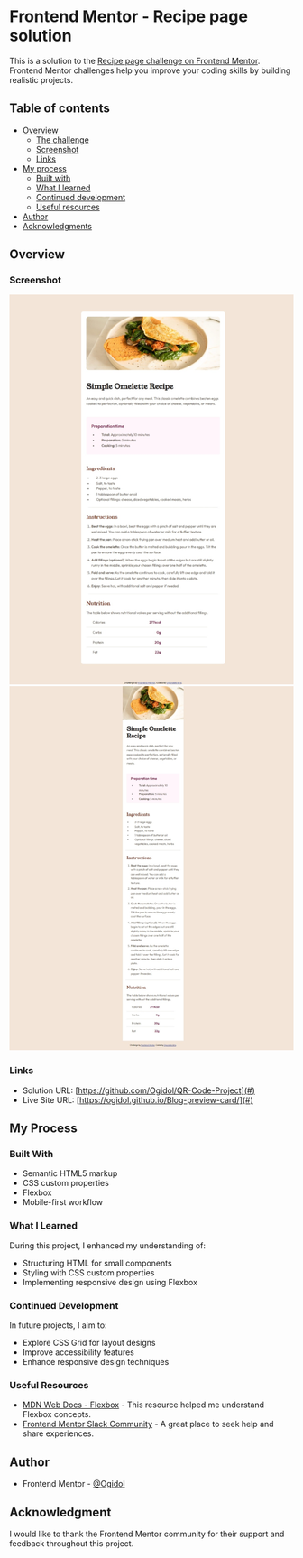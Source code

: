 # Frontend Mentor - Recipe page solution

This is a solution to the [Recipe page challenge on Frontend Mentor](https://www.frontendmentor.io/challenges/recipe-page-KiTsR8QQKm). Frontend Mentor challenges help you improve your coding skills by building realistic projects.

## Table of contents

- [Overview](#overview)
  - [The challenge](#the-challenge)
  - [Screenshot](#screenshot)
  - [Links](#links)
- [My process](#my-process)
  - [Built with](#built-with)
  - [What I learned](#what-i-learned)
  - [Continued development](#continued-development)
  - [Useful resources](#useful-resources)
- [Author](#author)
- [Acknowledgments](#acknowledgments)

## Overview

### Screenshot

![Blog preview Screenshot](desktop-design.jpeg)
![Blog preview Screenshot](mobile-design.jpeg)

### Links

- Solution URL: [https://github.com/Ogidol/QR-Code-Project](#)
- Live Site URL: [https://ogidol.github.io/Blog-preview-card/](#)

## My Process

### Built With

- Semantic HTML5 markup
- CSS custom properties
- Flexbox
- Mobile-first workflow

### What I Learned

During this project, I enhanced my understanding of:

- Structuring HTML for small components
- Styling with CSS custom properties
- Implementing responsive design using Flexbox

### Continued Development

In future projects, I aim to:

- Explore CSS Grid for layout designs
- Improve accessibility features
- Enhance responsive design techniques

### Useful Resources

- [MDN Web Docs - Flexbox](https://developer.mozilla.org/en-US/docs/Web/CSS/CSS_Flexible_Box_Layout/Basic_Concepts_of_Flexbox) - This resource helped me understand Flexbox concepts.
- [Frontend Mentor Slack Community](https://www.frontendmentor.io/slack) - A great place to seek help and share experiences.

## Author

- Frontend Mentor - [@Ogidol](https://www.frontendmentor.io/profile/Ogidol)

## Acknowledgment

I would like to thank the Frontend Mentor community for their support and feedback throughout this project.
